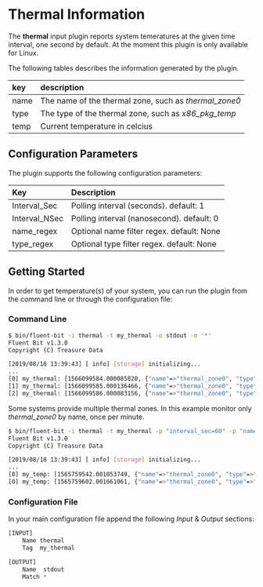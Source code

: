 # Thermal Information

The **thermal** input plugin reports system temeratures at the given time interval, one second by default. At the moment this plugin is only available for Linux.

The following tables describes the information generated by the plugin.

| key | description |
| :--- | :--- |
| name | The name of the thermal zone, such as _thermal\_zone0_ |
| type | The type of the thermal zone, such as _x86\_pkg\_temp_ |
| temp | Current temperature in celcius |

## Configuration Parameters

The plugin supports the following configuration parameters:

| Key | Description |
| :--- | :--- |
| Interval\_Sec  | Polling interval \(seconds\).  default: 1 |
| Interval\_NSec | Polling interval \(nanosecond\).  default: 0 |
| name\_regex    | Optional name filter regex.  default: None |
| type\_regex    | Optional type filter regex.  default: None |

## Getting Started

In order to get temperature(s) of your system, you can run the plugin from the command line or through the configuration file:

### Command Line

```bash
$ bin/fluent-bit -i thermal -t my_thermal -o stdout -m '*'
Fluent Bit v1.3.0
Copyright (C) Treasure Data

[2019/08/18 13:39:43] [ info] [storage] initializing...
...
[0] my_thermal: [1566099584.000085820, {"name"=>"thermal_zone0", "type"=>"x86_pkg_temp", "temp"=>60.000000}]
[1] my_thermal: [1566099585.000136466, {"name"=>"thermal_zone0", "type"=>"x86_pkg_temp", "temp"=>59.000000}]
[2] my_thermal: [1566099586.000083156, {"name"=>"thermal_zone0", "type"=>"x86_pkg_temp", "temp"=>59.000000}]
```

Some systems provide multiple thermal zones.  In this example monitor only _thermal\_zone0_ by name, once per minute.

```bash
$ bin/fluent-bit -i thermal -t my_thermal -p "interval_sec=60" -p "name_regex=thermal_zone0" -o stdout -m '*'
Fluent Bit v1.3.0
Copyright (C) Treasure Data

[2019/08/18 13:39:43] [ info] [storage] initializing...
...
[0] my_temp: [1565759542.001053749, {"name"=>"thermal_zone0", "type"=>"pch_skylake", "temp"=>48.500000}]
[0] my_temp: [1565759602.001661061, {"name"=>"thermal_zone0", "type"=>"pch_skylake", "temp"=>48.500000}]
```

### Configuration File

In your main configuration file append the following _Input_ & _Output_ sections:

```python
[INPUT]
    Name thermal
    Tag  my_thermal

[OUTPUT]
    Name  stdout
    Match *
```

